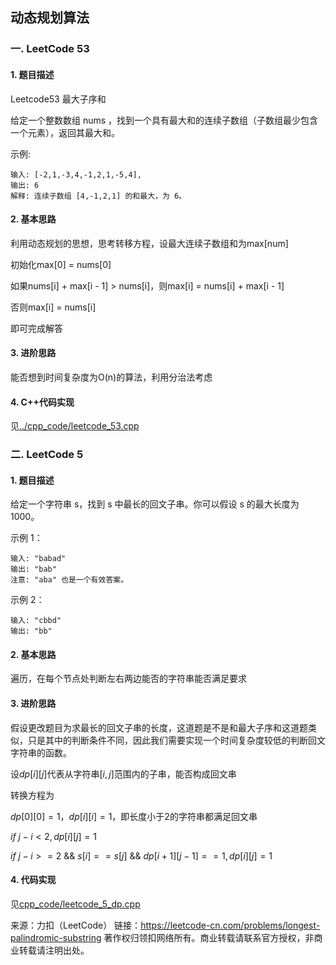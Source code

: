 ## 动态规划算法

### 一. LeetCode 53

#### 1. 题目描述

Leetcode53 最大子序和

给定一个整数数组 nums ，找到一个具有最大和的连续子数组（子数组最少包含一个元素），返回其最大和。

示例:

```
输入: [-2,1,-3,4,-1,2,1,-5,4],
输出: 6
解释: 连续子数组 [4,-1,2,1] 的和最大，为 6。
```

#### 2. 基本思路

利用动态规划的思想，思考转移方程，设最大连续子数组和为max[num]

初始化max[0] = nums[0]

如果nums[i] + max[i - 1] > nums[i]，则max[i] = nums[i] + max[i - 1]

否则max[i] = nums[i] 

即可完成解答

#### 3. 进阶思路

能否想到时间复杂度为O(n)的算法，利用分治法考虑

#### 4. C++代码实现

见[../cpp_code/leetcode_53.cpp](../cpp_code/leetcode_53.cpp)

### 二. LeetCode 5

#### 1. 题目描述

给定一个字符串 s，找到 s 中最长的回文子串。你可以假设 s 的最大长度为 1000。

示例 1：

```
输入: "babad"
输出: "bab"
注意: "aba" 也是一个有效答案。
```

示例 2：

```
输入: "cbbd"
输出: "bb"
```

#### 2. 基本思路

遍历，在每个节点处判断左右两边能否的字符串能否满足要求

#### 3. 进阶思路

假设更改题目为求最长的回文子串的长度，这道题是不是和最大子序和这道题类似，只是其中的判断条件不同，因此我们需要实现一个时间复杂度较低的判断回文字符串的函数。

设$dp[i][j]$代表从字符串$[i, j]$范围内的子串，能否构成回文串

转换方程为

$dp[0][0] = 1，dp[i][i] = 1$，即长度小于2的字符串都满足回文串

$if \ j - i < 2, dp[i][j] = 1$

$if \ j - i >= 2 \ \&\& \ s[i] == s[j] \ \&\& \ dp[i + 1][j - 1] == 1, dp[i][j] = 1$

#### 4. 代码实现

见[cpp_code/leetcode_5_dp.cpp](../cpp_code/leetcode_5_dp.cpp)

来源：力扣（LeetCode）
链接：https://leetcode-cn.com/problems/longest-palindromic-substring
著作权归领扣网络所有。商业转载请联系官方授权，非商业转载请注明出处。

